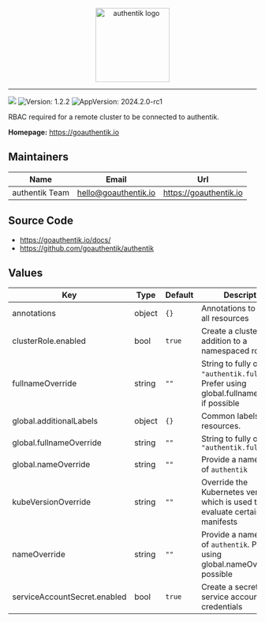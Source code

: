 <p align="center">
    <img src="https://goauthentik.io/img/icon_top_brand_colour.svg" height="150" alt="authentik logo">
</p>

---

[![](https://img.shields.io/discord/809154715984199690?label=Discord&style=for-the-badge)](https://goauthentik.io/discord)
![Version: 1.2.2](https://img.shields.io/badge/Version-1.2.2-informational?style=for-the-badge)
![AppVersion: 2024.2.0-rc1](https://img.shields.io/badge/AppVersion-2024.2.0-rc1-informational?style=for-the-badge)

RBAC required for a remote cluster to be connected to authentik.

**Homepage:** <https://goauthentik.io>

## Maintainers

| Name           | Email                  | Url                      |
| -------------- | ---------------------- | ------------------------ |
| authentik Team | <hello@goauthentik.io> | <https://goauthentik.io> |

## Source Code

-   <https://goauthentik.io/docs/>
-   <https://github.com/goauthentik/authentik>

## Values

| Key                          | Type   | Default | Description                                                                                       |
| ---------------------------- | ------ | ------- | ------------------------------------------------------------------------------------------------- |
| annotations                  | object | `{}`    | Annotations to apply to all resources                                                             |
| clusterRole.enabled          | bool   | `true`  | Create a clusterole in addition to a namespaced role.                                             |
| fullnameOverride             | string | `""`    | String to fully override `"authentik.fullname"`. Prefer using global.fullnameOverride if possible |
| global.additionalLabels      | object | `{}`    | Common labels for all resources.                                                                  |
| global.fullnameOverride      | string | `""`    | String to fully override `"authentik.fullname"`                                                   |
| global.nameOverride          | string | `""`    | Provide a name in place of `authentik`                                                            |
| kubeVersionOverride          | string | `""`    | Override the Kubernetes version, which is used to evaluate certain manifests                      |
| nameOverride                 | string | `""`    | Provide a name in place of `authentik`. Prefer using global.nameOverride if possible              |
| serviceAccountSecret.enabled | bool   | `true`  | Create a secret with the service account credentials                                              |
